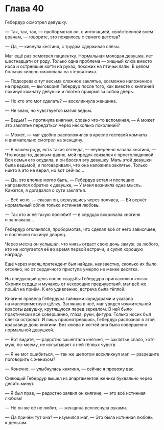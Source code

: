 # Глава 40

Гебердур осмотрел девушку.

— Так, так, так, — пробормотал он, с интонацией, свойственной всем врачам, — говорите, это появилось с самого детства?

— Да, — кивнула княгиня, с трудом сдерживая слёзы.

Маг ещё раз осмотрел пациентку. Нормальная молодая девушка, лет шестнадцати от роду. Только одна проблема — хищный клюв вместо носа и острейшие когти на руках, похожих на птичьи лапы. В целом больная сильно смахивала на стервятника.

— Подозреваю тут весьма сложное заклятье, возможно наложенное на предков, — выговорил Гебердур после того, как вместе с княгиней покинул комнату девушки и плотно прикрыл за собой дверь.

— Но кто это мог сделать? — воскликнула женщина.

— Не знаю, но чувствуется магия ведьм.

— Ведьм? — протянула княгиня, словно что-то вспоминая, — А может это заклятье передаться через несколько поколений?

— Может, — маг удобно расположился в кресле гостевой комнаты и внимательно смотрел на женщину.

— В нашем роду, есть такая легенда, — неуверенно начала княгиня, — Что когда-то, давным-давно, мой предок связался с простолюдинкой. Вся семья его осудила, и он бросил эту девушку. Мать этой девушки была ведьмой, и поговаривали, что она наложила заклятье. Только никто в это не верил, но вот сейчас...

— Да, это вполне могло быть, — Гебердур встал и поспешно направился обратно к девушке, — У меня возникла одна мысль. Кажется, я догадался о сути заклятья.

— Всё ясно, — сказал он, вернувшись через полчаса, — Ей вернёт нормальный облик только истинная любовь.

— Так кто ж её такую полюбит! — в сердцах вскричала княгиня и заплакала...

Гебердур откланялся, пробормотав, что сделал всё от него зависящее, и поспешно покинул дворец.

Через месяц он услышал, что князь отдаст свою дочь замуж, за любого, кто не испугается её во время первой встречи, и сулил хорошую награду.

Ещё через месяц претендент был найден, неизвестно, сколько их было отсеяно, но от сердечного приступа умерло не менее десятка.

На следующий день после свадьбы Гебердура пригласили к князю. Скрипя сердце и мучаясь от нехороших предчувствий, маг всё же пошёл на приём. К его удивлению, встреча была тёплой.

Княгиня провела Гебердура тайными коридорами и указала на малоприметную щёлку. Заглянув в неё, маг увидел изумительной красоты девушку, крутящуюся перед зеркалом. В ней было практически всё совершенно, глаза, руки, фигура. Только носик был слегка островат. И лишь присмотревшись, Гебердур распознал в этой красавице дочь княгини. Без клюва и когтей она была совершенно нормальной девушкой.

— Вот видите, — радостно зашептала княгиня, — заклятье спало, хотя муж, по-моему, не испытывает к ней тёплых чувств.

— Я не мог ошибиться, — так же шепотом воскликнул маг, — разрешите поговорить с женихом?

— Конечно, — улыбнулась княгиня, — сейчас я провожу вас.

Сияющий Гебердур вышел из апартаментов жениха буквально через десять минут.

— Я был прав, — радостно заявил он княгине, — это всё истинная любовь!

— Но он же её не любит, — женщина всплеснула руками.

— Да причём тут она? — изумился маг, — Это была истинная любовь к деньгам.
